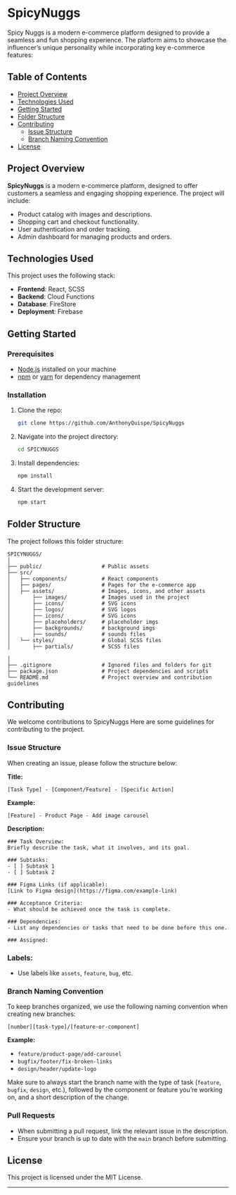 # SpicyNuggs

Spicy Nuggs is a modern e-commerce platform designed to provide a seamless and fun shopping experience. The platform aims to showcase the influencer’s unique personality while incorporating key e-commerce features:

## Table of Contents

- [Project Overview](#project-overview)
- [Technologies Used](#technologies-used)
- [Getting Started](#getting-started)
- [Folder Structure](#folder-structure)
- [Contributing](#contributing)
  - [Issue Structure](#issue-structure)
  - [Branch Naming Convention](#branch-naming-convention)
- [License](#license)

## Project Overview

**SpicyNuggs** is a modern e-commerce platform, designed to offer customers a seamless and engaging shopping experience. The project will include:

- Product catalog with images and descriptions.
- Shopping cart and checkout functionality.
- User authentication and order tracking.
- Admin dashboard for managing products and orders.

## Technologies Used

This project uses the following stack:

- **Frontend**: React, SCSS
- **Backend**: Cloud Functions
- **Database**: FireStore
- **Deployment**: Firebase

## Getting Started

### Prerequisites

- [Node.js](https://nodejs.org/) installed on your machine
- [npm](https://www.npmjs.com/) or [yarn](https://yarnpkg.com/) for dependency management

### Installation

1. Clone the repo:

   ```bash
   git clone https://github.com/AnthonyQuispe/SpicyNuggs
   ```

2. Navigate into the project directory:

   ```bash
   cd SPICYNUGGS
   ```

3. Install dependencies:

   ```bash
   npm install
   ```

4. Start the development server:
   ```bash
   npm start
   ```

## Folder Structure

The project follows this folder structure:

```
SPICYNUGGS/
│
├── public/                   # Public assets
├── src/
│   ├── components/           # React components
│   ├── pages/                # Pages for the e-commerce app
│   ├── assets/               # Images, icons, and other assets
│       ├── images/           # Images used in the project
│       ├── icons/            # SVG icons
│       ├── logos/            # SVG logos
│       ├── icons/            # SVG icons
│       ├── placeholders/     # placeholder imgs
│       ├── backgrounds/      # background imgs
│       ├── sounds/           # sounds files
│   └── styles/               # Global SCSS files
│       ├── partials/         # SCSS files

│
├── .gitignore                # Ignored files and folders for git
├── package.json              # Project dependencies and scripts
└── README.md                 # Project overview and contribution guidelines
```

## Contributing

We welcome contributions to SpicyNuggs Here are some guidelines for contributing to the project.

### Issue Structure

When creating an issue, please follow the structure below:

**Title:**

```
[Task Type] - [Component/Feature] - [Specific Action]
```

**Example:**

```
[Feature] - Product Page - Add image carousel
```

**Description:**

```
### Task Overview:
Briefly describe the task, what it involves, and its goal.

### Subtasks:
- [ ] Subtask 1
- [ ] Subtask 2

### Figma Links (if applicable):
[Link to Figma design](https://figma.com/example-link)

### Acceptance Criteria:
- What should be achieved once the task is complete.

### Dependencies:
- List any dependencies or tasks that need to be done before this one.

### Assigned:
```

### Labels:

- Use labels like `assets`, `feature`, `bug`, etc.

### Branch Naming Convention

To keep branches organized, we use the following naming convention when creating new branches:

```
[number][task-type]/[feature-or-component]
```

**Example:**

- `feature/product-page/add-carousel`
- `bugfix/footer/fix-broken-links`
- `design/header/update-logo`

Make sure to always start the branch name with the type of task (`feature`, `bugfix`, `design`, etc.), followed by the component or feature you’re working on, and a short description of the change.

### Pull Requests

- When submitting a pull request, link the relevant issue in the description.
- Ensure your branch is up to date with the `main` branch before submitting.

## License

This project is licensed under the MIT License.

---
